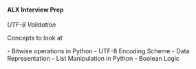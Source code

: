 <h4> ALX Interview Prep </h4>
<i>UTF-8 Validation</i>

Concepts to look at
<p>
- Bitwise operations in Python
- UTF-8 Encoding Scheme
- Data Representation
- List Manipulation in Python
- Boolean Logic
</p>
